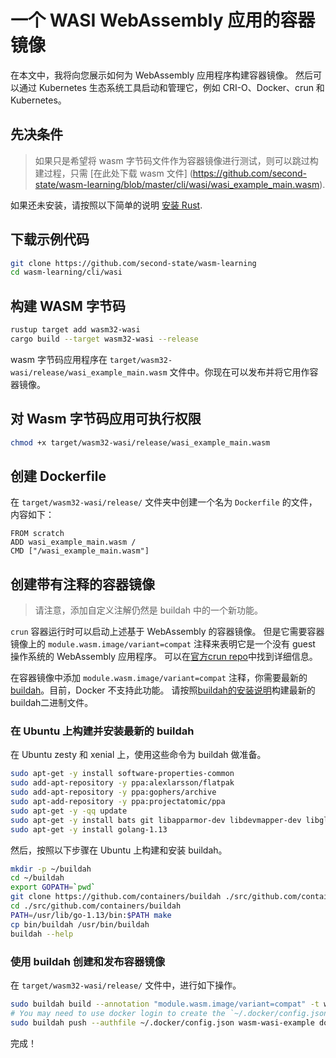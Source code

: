 # 一个 WASI WebAssembly 应用的容器镜像

在本文中，我将向您展示如何为 WebAssembly 应用程序构建容器镜像。 然后可以通过 Kubernetes 生态系统工具启动和管理它，例如 CRI-O、Docker、crun 和 Kubernetes。

## 先决条件

> 如果只是希望将 wasm 字节码文件作为容器镜像进行测试，则可以跳过构建过程，只需 [在此处下载 wasm 文件] (https://github.com/second-state/wasm-learning/blob/master/cli/wasi/wasi_example_main.wasm).

如果还未安装，请按照以下简单的说明 [安装 Rust](https://www.rust-lang.org/tools/install).

## 下载示例代码

```bash
git clone https://github.com/second-state/wasm-learning
cd wasm-learning/cli/wasi
```

## 构建 WASM 字节码

```bash
rustup target add wasm32-wasi
cargo build --target wasm32-wasi --release
```

wasm 字节码应用程序在 `target/wasm32-wasi/release/wasi_example_main.wasm` 文件中。你现在可以发布并将它用作容器镜像。 

## 对 Wasm 字节码应用可执行权限

```bash
chmod +x target/wasm32-wasi/release/wasi_example_main.wasm
```

## 创建 Dockerfile

在 `target/wasm32-wasi/release/` 文件夹中创建一个名为 `Dockerfile` 的文件，内容如下：

```
FROM scratch
ADD wasi_example_main.wasm /
CMD ["/wasi_example_main.wasm"]
```

## 创建带有注释的容器镜像

> 请注意，添加自定义注解仍然是 buildah 中的一个新功能。

`crun` 容器运行时可以启动上述基于 WebAssembly 的容器镜像。 但是它需要容器镜像上的 `module.wasm.image/variant=compat` 注释来表明它是一个没有 guest 操作系统的 WebAssembly 应用程序。 可以在[官方crun repo](https://github.com/containers/crun/blob/main/docs/wasm-wasi-example.md)中找到详细信息。

在容器镜像中添加 `module.wasm.image/variant=compat` 注释，你需要最新的 [buildah](https://buildah.io/)。目前，Docker 不支持此功能。 请按照[buildah的安装说明](https://github.com/containers/buildah/blob/main/install.md)构建最新的buildah二进制文件。

### 在 Ubuntu 上构建并安装最新的 buildah

在 Ubuntu zesty 和 xenial 上，使用这些命令为 buildah 做准备。

```bash
sudo apt-get -y install software-properties-common
sudo add-apt-repository -y ppa:alexlarsson/flatpak
sudo add-apt-repository -y ppa:gophers/archive
sudo apt-add-repository -y ppa:projectatomic/ppa
sudo apt-get -y -qq update
sudo apt-get -y install bats git libapparmor-dev libdevmapper-dev libglib2.0-dev libgpgme11-dev libseccomp-dev libselinux1-dev skopeo-containers go-md2man
sudo apt-get -y install golang-1.13
```

然后，按照以下步骤在 Ubuntu 上构建和安装 buildah。

```bash
mkdir -p ~/buildah
cd ~/buildah
export GOPATH=`pwd`
git clone https://github.com/containers/buildah ./src/github.com/containers/buildah
cd ./src/github.com/containers/buildah
PATH=/usr/lib/go-1.13/bin:$PATH make
cp bin/buildah /usr/bin/buildah
buildah --help
```

### 使用 buildah 创建和发布容器镜像

在 `target/wasm32-wasi/release/` 文件中，进行如下操作。

```bash
sudo buildah build --annotation "module.wasm.image/variant=compat" -t wasm-wasi-example .
# You may need to use docker login to create the `~/.docker/config.json` for auth.
sudo buildah push --authfile ~/.docker/config.json wasm-wasi-example docker://docker.io/hydai/wasm-wasi-example:with-wasm-annotation
```

完成！
